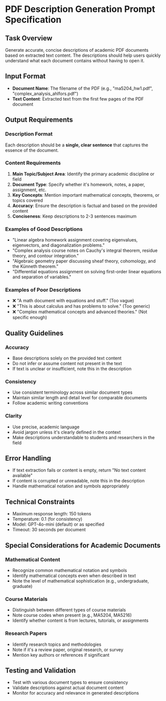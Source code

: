 # PDF Description Generation Prompt Specification

## Task Overview
Generate accurate, concise descriptions of academic PDF documents based on extracted text content. The descriptions should help users quickly understand what each document contains without having to open it.

## Input Format
- **Document Name**: The filename of the PDF (e.g., "ma5204_hw1.pdf", "complex_analysis_ahlfors.pdf")
- **Text Content**: Extracted text from the first few pages of the PDF document

## Output Requirements

### Description Format
Each description should be a **single, clear sentence** that captures the essence of the document.

### Content Requirements
1. **Main Topic/Subject Area**: Identify the primary academic discipline or field
2. **Document Type**: Specify whether it's homework, notes, a paper, assignment, etc.
3. **Key Concepts**: Mention important mathematical concepts, theorems, or topics covered
4. **Accuracy**: Ensure the description is factual and based on the provided content
5. **Conciseness**: Keep descriptions to 2-3 sentences maximum

### Examples of Good Descriptions
- "Linear algebra homework assignment covering eigenvalues, eigenvectors, and diagonalization problems."
- "Complex analysis course notes on Cauchy's integral theorem, residue theory, and contour integration."
- "Algebraic geometry paper discussing sheaf theory, cohomology, and the Künneth theorem."
- "Differential equations assignment on solving first-order linear equations and separation of variables."

### Examples of Poor Descriptions
- ❌ "A math document with equations and stuff." (Too vague)
- ❌ "This is about calculus and has problems to solve." (Too generic)
- ❌ "Complex mathematical concepts and advanced theories." (Not specific enough)

## Quality Guidelines

### Accuracy
- Base descriptions solely on the provided text content
- Do not infer or assume content not present in the text
- If text is unclear or insufficient, note this in the description

### Consistency
- Use consistent terminology across similar document types
- Maintain similar length and detail level for comparable documents
- Follow academic writing conventions

### Clarity
- Use precise, academic language
- Avoid jargon unless it's clearly defined in the context
- Make descriptions understandable to students and researchers in the field

## Error Handling
- If text extraction fails or content is empty, return "No text content available"
- If content is corrupted or unreadable, note this in the description
- Handle mathematical notation and symbols appropriately

## Technical Constraints
- Maximum response length: 150 tokens
- Temperature: 0.1 (for consistency)
- Model: GPT-4o-mini (default) or as specified
- Timeout: 30 seconds per document

## Special Considerations for Academic Documents

### Mathematical Content
- Recognize common mathematical notation and symbols
- Identify mathematical concepts even when described in text
- Note the level of mathematical sophistication (e.g., undergraduate, graduate)

### Course Materials
- Distinguish between different types of course materials
- Note course codes when present (e.g., MA5204, MA5216)
- Identify whether content is from lectures, tutorials, or assignments

### Research Papers
- Identify research topics and methodologies
- Note if it's a review paper, original research, or survey
- Mention key authors or references if significant

## Testing and Validation
- Test with various document types to ensure consistency
- Validate descriptions against actual document content
- Monitor for accuracy and relevance in generated descriptions
